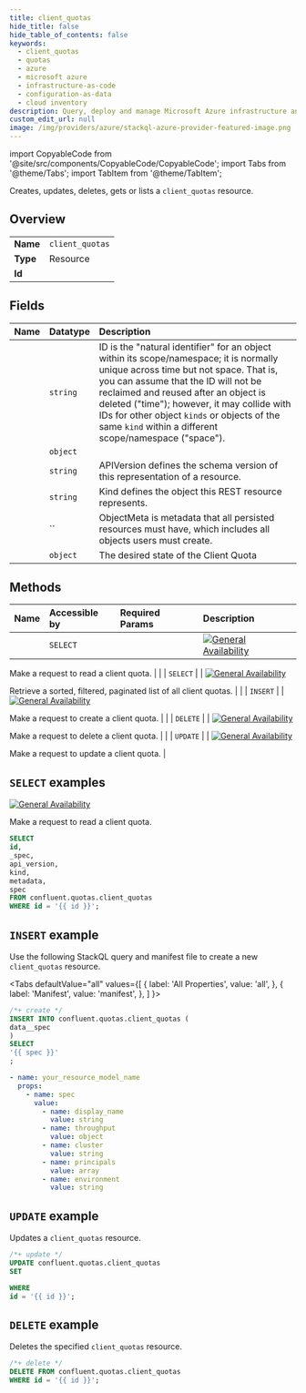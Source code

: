 ```yaml
---
title: client_quotas
hide_title: false
hide_table_of_contents: false
keywords:
  - client_quotas
  - quotas
  - azure
  - microsoft azure
  - infrastructure-as-code
  - configuration-as-data
  - cloud inventory
description: Query, deploy and manage Microsoft Azure infrastructure and resources using SQL
custom_edit_url: null
image: /img/providers/azure/stackql-azure-provider-featured-image.png
---
```


import CopyableCode from '@site/src/components/CopyableCode/CopyableCode';
import Tabs from '@theme/Tabs';
import TabItem from '@theme/TabItem';

Creates, updates, deletes, gets or lists a <code>client_quotas</code> resource.

## Overview
<table><tbody>
<tr><td><b>Name</b></td><td><code>client_quotas</code></td></tr>
<tr><td><b>Type</b></td><td>Resource</td></tr>
<tr><td><b>Id</b></td><td><CopyableCode code="confluent.quotas.client_quotas" /></td></tr>
</tbody></table>

## Fields
| Name | Datatype | Description |
|:-----|:---------|:------------|
| <CopyableCode code="id" /> | `string` | ID is the "natural identifier" for an object within its scope/namespace; it is normally unique across time but not space. That is, you can assume that the ID will not be reclaimed and reused after an object is deleted ("time"); however, it may collide with IDs for other object `kinds` or objects of the same `kind` within a different scope/namespace ("space"). |
| <CopyableCode code="_spec" /> | `object` |  |
| <CopyableCode code="api_version" /> | `string` | APIVersion defines the schema version of this representation of a resource. |
| <CopyableCode code="kind" /> | `string` | Kind defines the object this REST resource represents. |
| <CopyableCode code="metadata" /> | `` | ObjectMeta is metadata that all persisted resources must have, which includes all objects users must create. |
| <CopyableCode code="spec" /> | `object` | The desired state of the Client Quota |

## Methods
| Name | Accessible by | Required Params | Description |
|:-----|:--------------|:----------------|:------------|
| <CopyableCode code="get_kafka_quotas_v1client_quota" /> | `SELECT` | <CopyableCode code="id" /> | [![General Availability](https://img.shields.io/badge/Lifecycle%20Stage-General%20Availability-%2345c6e8)](#section/Versioning/API-Lifecycle-Policy)

Make a request to read a client quota. |
| <CopyableCode code="list_kafka_quotas_v1client_quotas" /> | `SELECT` | <CopyableCode code="environment, spec.cluster" /> | [![General Availability](https://img.shields.io/badge/Lifecycle%20Stage-General%20Availability-%2345c6e8)](#section/Versioning/API-Lifecycle-Policy)

Retrieve a sorted, filtered, paginated list of all client quotas. |
| <CopyableCode code="create_kafka_quotas_v1client_quota" /> | `INSERT` | <CopyableCode code="" /> | [![General Availability](https://img.shields.io/badge/Lifecycle%20Stage-General%20Availability-%2345c6e8)](#section/Versioning/API-Lifecycle-Policy)

Make a request to create a client quota. |
| <CopyableCode code="delete_kafka_quotas_v1client_quota" /> | `DELETE` | <CopyableCode code="id" /> | [![General Availability](https://img.shields.io/badge/Lifecycle%20Stage-General%20Availability-%2345c6e8)](#section/Versioning/API-Lifecycle-Policy)

Make a request to delete a client quota. |
| <CopyableCode code="update_kafka_quotas_v1client_quota" /> | `UPDATE` | <CopyableCode code="id" /> | [![General Availability](https://img.shields.io/badge/Lifecycle%20Stage-General%20Availability-%2345c6e8)](#section/Versioning/API-Lifecycle-Policy)

Make a request to update a client quota. |

## `SELECT` examples

[![General Availability](https://img.shields.io/badge/Lifecycle%20Stage-General%20Availability-%2345c6e8)](#section/Versioning/API-Lifecycle-Policy)

Make a request to read a client quota.


```sql
SELECT
id,
_spec,
api_version,
kind,
metadata,
spec
FROM confluent.quotas.client_quotas
WHERE id = '{{ id }}';
```
## `INSERT` example

Use the following StackQL query and manifest file to create a new <code>client_quotas</code> resource.

<Tabs
    defaultValue="all"
    values={[
        { label: 'All Properties', value: 'all', },
        { label: 'Manifest', value: 'manifest', },
    ]
}>
<TabItem value="all">

```sql
/*+ create */
INSERT INTO confluent.quotas.client_quotas (
data__spec
)
SELECT 
'{{ spec }}'
;
```
</TabItem>
<TabItem value="manifest">

```yaml
- name: your_resource_model_name
  props:
    - name: spec
      value:
        - name: display_name
          value: string
        - name: throughput
          value: object
        - name: cluster
          value: string
        - name: principals
          value: array
        - name: environment
          value: string

```
</TabItem>
</Tabs>

## `UPDATE` example

Updates a <code>client_quotas</code> resource.

```sql
/*+ update */
UPDATE confluent.quotas.client_quotas
SET 

WHERE 
id = '{{ id }}';
```

## `DELETE` example

Deletes the specified <code>client_quotas</code> resource.

```sql
/*+ delete */
DELETE FROM confluent.quotas.client_quotas
WHERE id = '{{ id }}';
```
